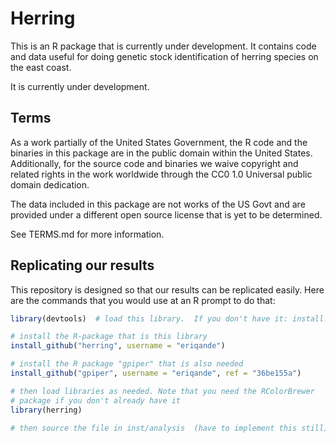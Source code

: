 # Herring

This is an R package that is currently under development.
It contains code and data useful for doing genetic stock identification of 
herring species on the east coast.  

It is currently under development.  


## Terms 

As a work partially of the United States Government, the R code and the binaries in this
package are in the
public domain within the United States. Additionally, for the source code and binaries we waive
copyright and related rights in the work worldwide through the CC0 1.0
Universal public domain dedication.

The data included in this package are not works of the US Govt and are provided under
a different open source license that is yet to be determined.

See TERMS.md for more information.


## Replicating our results
This repository is designed so that our results can be replicated easily.  Here are the commands that you would use at an R prompt to do that:
```r
library(devtools)  # load this library.  If you don't have it: install.packages("devtools")

# install the R-package that is this library
install_github("herring", username = "eriqande")

# install the R package "gpiper" that is also needed
install_github("gpiper", username = "eriqande", ref = "36be155a")

# then load libraries as needed. Note that you need the RColorBrewer
# package if you don't already have it
library(herring)

# then source the file in inst/analysis  (have to implement this still)
```

